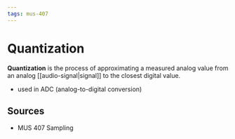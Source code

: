 ```yaml
---
tags: mus-407
---
```


# Quantization

**Quantization** is the process of approximating a measured analog value from an analog [[audio-signal|signal]] to the closest digital value.

- used in ADC (analog-to-digital conversion)

## Sources

- MUS 407 Sampling
